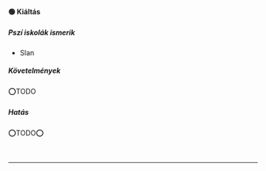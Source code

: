 #### 🟢 Kiáltás

##### Pszí iskolák ismerik

- Slan

##### Követelmények

⭕TODO

##### Hatás

⭕TODO⭕

<br />

---
